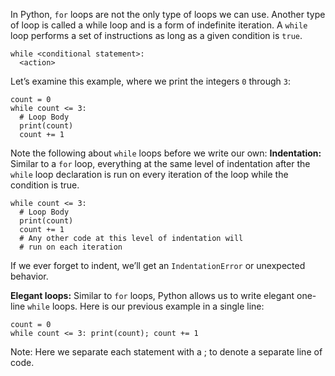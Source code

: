 In Python, `for` loops are not the only type of loops we can use. Another type of loop is called a while loop and is a form of indefinite iteration.
A `while` loop performs a set of instructions as long as a given condition is `true`.

```
while <conditional statement>:
  <action>
```

Let’s examine this example, where we print the integers `0` through `3`:
```
count = 0
while count <= 3:
  # Loop Body
  print(count)
  count += 1
```

Note the following about `while` loops before we write our own:
**Indentation:**
Similar to a `for` loop, everything at the same level of indentation after the `while` loop declaration is run on every iteration of the loop while the condition is true.
```
while count <= 3:
  # Loop Body
  print(count)
  count += 1
  # Any other code at this level of indentation will
  # run on each iteration
```
If we ever forget to indent, we’ll get an `IndentationError` or unexpected behavior.

**Elegant loops:**
Similar to `for` loops, Python allows us to write elegant one-line `while` loops. Here is our previous example in a single line:
```
count = 0
while count <= 3: print(count); count += 1
```

Note: Here we separate each statement with a ; to denote a separate line of code.
